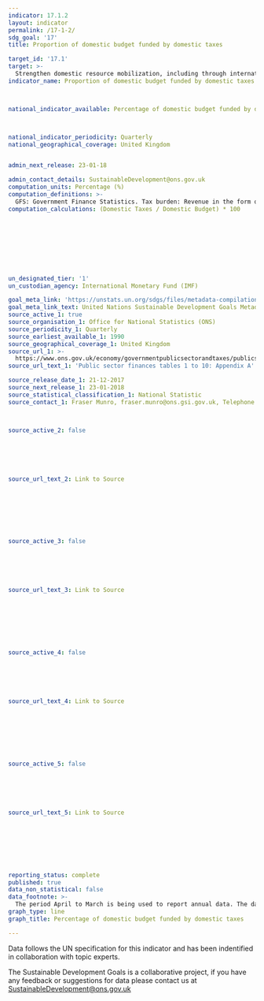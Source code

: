 ```yaml
---
indicator: 17.1.2
layout: indicator
permalink: /17-1-2/
sdg_goal: '17'
title: Proportion of domestic budget funded by domestic taxes

target_id: '17.1'
target: >-
  Strengthen domestic resource mobilization, including through international support to developing countries, to improve domestic capacity for tax and other revenue collection
indicator_name: Proportion of domestic budget funded by domestic taxes



national_indicator_available: Percentage of domestic budget funded by domestic taxes



national_indicator_periodicity: Quarterly
national_geographical_coverage: United Kingdom


admin_next_release: 23-01-18

admin_contact_details: SustainableDevelopment@ons.gov.uk
computation_units: Percentage (%)
computation_definitions: >-
  GFS: Government Finance Statistics. Tax burden: Revenue in the form of taxes as defined under government finance statistics (GFS) code 11 as a share of total revenue. In GFS, taxes are classified into six major categories: (i) taxes on income, profits, and capital gains; (ii) taxes on payroll and workforce; (iii) taxes on property; (iv) taxes on goods and services; (v) taxes on international trade and transactions; and (vi) other taxes. Tax burden concept may be disaggregated into the complementary concepts of 'direct taxes' and 'indirect taxes'. both concepts can be calculated using the detailed GFS revenue classifications specified in the UN metadata. “Direct taxes” that take into account individual circumstances of taxpayers (e.g., taxes on individual and corporate income). “Indirect taxes” or taxes that do not take into account individual circumstances of taxpayers (e.g., taxes imposed on goods and services), which can be calculated from the following detailed GFS revenue classifications. Tax burden is directly related to the wider concept of fiscal burden, which can be derived from combining two GFSM 2014 revenue codes: code 11 Taxes plus code 12, Social Contributions or, alternatively 11+121+122.
computation_calculations: (Domestic Taxes / Domestic Budget) * 100









un_designated_tier: '1'
un_custodian_agency: International Monetary Fund (IMF)

goal_meta_link: 'https://unstats.un.org/sdgs/files/metadata-compilation/Metadata-Goal-17.pdf'
goal_meta_link_text: United Nations Sustainable Development Goals Metadata (PDF 469 KB)
source_active_1: true
source_organisation_1: Office for National Statistics (ONS)
source_periodicity_1: Quarterly
source_earliest_available_1: 1990
source_geographical_coverage_1: United Kingdom
source_url_1: >-
  https://www.ons.gov.uk/economy/governmentpublicsectorandtaxes/publicsectorfinance/datasets/publicsectorfinancesappendixatables110
source_url_text_1: 'Public sector finances tables 1 to 10: Appendix A'

source_release_date_1: 21-12-2017
source_next_release_1: 23-01-2018
source_statistical_classification_1: National Statistic
source_contact_1: Fraser Munro, fraser.munro@ons.gsi.gov.uk, Telephone +44 (0)1633 456402



source_active_2: false






source_url_text_2: Link to Source








source_active_3: false






source_url_text_3: Link to Source








source_active_4: false






source_url_text_4: Link to Source








source_active_5: false






source_url_text_5: Link to Source








reporting_status: complete
published: true
data_non_statistical: false
data_footnote: >-
  The period April to March is being used to report annual data. The date on the X axis is the year at the start of the period
graph_type: line
graph_title: Percentage of domestic budget funded by domestic taxes

---
```

Data follows the UN specification for this indicator and has been indentified in collaboration with topic experts.
  
The Sustainable Development Goals is a collaborative project, if you have any feedback or suggestions for data please contact us at <SustainableDevelopment@ons.gov.uk>


